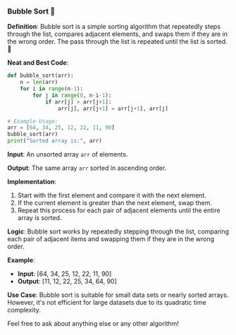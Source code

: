 ### Bubble Sort 🫧

**Definition**: Bubble sort is a simple sorting algorithm that repeatedly steps through the list, compares adjacent elements, and swaps them if they are in the wrong order. The pass through the list is repeated until the list is sorted. 🛁

**Neat and Best Code**:
```python
def bubble_sort(arr):
    n = len(arr)
    for i in range(n-1):
        for j in range(0, n-i-1):
            if arr[j] > arr[j+1]:
                arr[j], arr[j+1] = arr[j+1], arr[j]

# Example Usage:
arr = [64, 34, 25, 12, 22, 11, 90]
bubble_sort(arr)
print("Sorted array is:", arr)
```

**Input**: An unsorted array `arr` of elements.

**Output**: The same array `arr` sorted in ascending order.

**Implementation**:
1. Start with the first element and compare it with the next element.
2. If the current element is greater than the next element, swap them.
3. Repeat this process for each pair of adjacent elements until the entire array is sorted.

**Logic**: Bubble sort works by repeatedly stepping through the list, comparing each pair of adjacent items and swapping them if they are in the wrong order.

**Example**: 
- **Input**: [64, 34, 25, 12, 22, 11, 90]
- **Output**: [11, 12, 22, 25, 34, 64, 90]

**Use Case**: Bubble sort is suitable for small data sets or nearly sorted arrays. However, it's not efficient for large datasets due to its quadratic time complexity.

Feel free to ask about anything else or any other algorithm!
